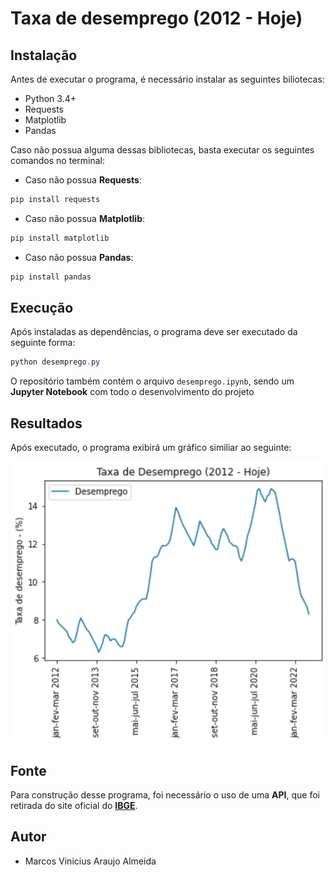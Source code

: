 # **Taxa de desemprego (2012 - Hoje)**

## **Instalação**

Antes de executar o programa, é necessário instalar as seguintes biliotecas:

-   Python 3.4+
-   Requests
-   Matplotlib
-   Pandas

Caso não possua alguma dessas bibliotecas, basta executar os seguintes comandos no terminal:

-   Caso não possua **Requests**:

```bash
pip install requests
```

-   Caso não possua **Matplotlib**:

```bash
pip install matplotlib
```

-   Caso não possua **Pandas**:

```bash
pip install pandas
```

## **Execução**

Após instaladas as dependências, o programa deve ser executado da seguinte forma:

```powershell
python desemprego.py
```

O reposítório também contém o arquivo `desemprego.ipynb`, sendo um **Jupyter Notebook** com todo o desenvolvimento do projeto

## **Resultados**

Após executado, o programa exibirá um gráfico similiar ao seguinte:

![](/img/line-chart-desemprego.png)

## **Fonte**

Para construção desse programa, foi necessário o uso de uma **API**, que foi retirada do site oficial do [**IBGE**](https://sidra.ibge.gov.br/pesquisa/pnadcm/tabelas).

## **Autor**

-   Marcos Vinicius Araujo Almeida
